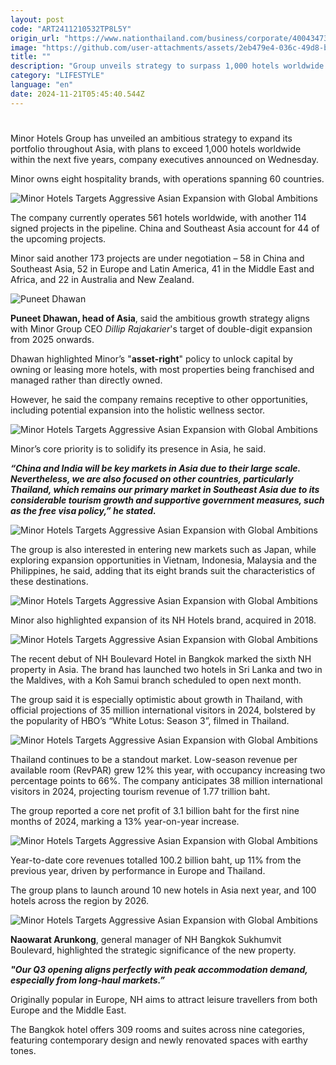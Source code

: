 ```yaml
---
layout: post
code: "ART2411210532TP8L5Y"
origin_url: "https://www.nationthailand.com/business/corporate/40043473"
image: "https://github.com/user-attachments/assets/2eb479e4-036c-49d8-ba6b-9d36ec855d7a"
title: ""
description: "Group unveils strategy to surpass 1,000 hotels worldwide within the next five years, aiming for double-digit expansion from 2025 onwards"
category: "LIFESTYLE"
language: "en"
date: 2024-11-21T05:45:40.544Z
---
```


# 











Minor Hotels Group has unveiled an ambitious strategy to expand its portfolio throughout Asia, with plans to exceed 1,000 hotels worldwide within the next five years, company executives announced on Wednesday.



Minor owns eight hospitality brands, with operations spanning 60 countries.



  ![Minor Hotels Targets Aggressive Asian Expansion with Global Ambitions](https://github.com/user-attachments/assets/96330980-24c8-4ec2-90c2-6c1ad3c169e0)

The company currently operates 561 hotels worldwide, with another 114 signed projects in the pipeline. China and Southeast Asia account for 44 of the upcoming projects.



Minor said another 173 projects are under negotiation – 58 in China and Southeast Asia, 52 in Europe and Latin America, 41 in the Middle East and Africa, and 22 in Australia and New Zealand.



  ![Puneet Dhawan](https://github.com/user-attachments/assets/c4d8dde4-7b7d-4cb6-bf18-d4ae835b16a8)



**Puneet Dhawan, head of Asia**, said the ambitious growth strategy aligns with Minor Group CEO _Dillip Rajakarier_'s target of double-digit expansion from 2025 onwards.



Dhawan highlighted Minor’s "**asset-right**" policy to unlock capital by owning or leasing more hotels, with most properties being franchised and managed rather than directly owned.



However, he said the company remains receptive to other opportunities, including potential expansion into the holistic wellness sector.



  ![Minor Hotels Targets Aggressive Asian Expansion with Global Ambitions](https://github.com/user-attachments/assets/b0421ba2-f995-48b2-860c-006a8adf4793)



Minor’s core priority is to solidify its presence in Asia, he said.



_**“China and India will be key markets in Asia due to their large scale. Nevertheless, we are also focused on other countries, particularly Thailand, which remains our primary market in Southeast Asia due to its considerable tourism growth and supportive government measures, such as the free visa policy,” he stated.**_



  ![Minor Hotels Targets Aggressive Asian Expansion with Global Ambitions](https://media.nationthailand.com/uploads/images/contents/w1024/2024/11/1dckCq5G4KAbC5zgGcRS.webp?x-image-process=style/lg-webp)



The group is also interested in entering new markets such as Japan, while exploring expansion opportunities in Vietnam, Indonesia, Malaysia and the Philippines, he said, adding that its eight brands suit the characteristics of these destinations.



  ![Minor Hotels Targets Aggressive Asian Expansion with Global Ambitions](https://github.com/user-attachments/assets/363540be-15b1-4008-93ee-44634dcbe344)







Minor also highlighted expansion of its NH Hotels brand, acquired in 2018.



  ![Minor Hotels Targets Aggressive Asian Expansion with Global Ambitions](https://github.com/user-attachments/assets/037f4673-673c-4aa3-a965-4a19948c5a87)



The recent debut of NH Boulevard Hotel in Bangkok marked the sixth NH property in Asia. The brand has launched two hotels in Sri Lanka and two in the Maldives, with a Koh Samui branch scheduled to open next month.

The group said it is especially optimistic about growth in Thailand, with official projections of 35 million international visitors in 2024, bolstered by the popularity of HBO’s “White Lotus: Season 3”, filmed in Thailand.



  ![Minor Hotels Targets Aggressive Asian Expansion with Global Ambitions](https://github.com/user-attachments/assets/8f50b391-0683-4dc7-b262-53d36278b7f2)



Thailand continues to be a standout market. Low-season revenue per available room (RevPAR) grew 12% this year, with occupancy increasing two percentage points to 66%. The company anticipates 38 million international visitors in 2024, projecting tourism revenue of 1.77 trillion baht.



The group reported a core net profit of 3.1 billion baht for the first nine months of 2024, marking a 13% year-on-year increase.



  ![Minor Hotels Targets Aggressive Asian Expansion with Global Ambitions](https://github.com/user-attachments/assets/8f1b13ce-698b-461f-9435-ab76f8c5a02c)



Year-to-date core revenues totalled 100.2 billion baht, up 11% from the previous year, driven by performance in Europe and Thailand.



The group plans to launch around 10 new hotels in Asia next year, and 100 hotels across the region by 2026.



  ![Minor Hotels Targets Aggressive Asian Expansion with Global Ambitions](https://github.com/user-attachments/assets/2ff1c38f-af48-4359-972a-466019d00591)



**Naowarat Arunkong**, general manager of NH Bangkok Sukhumvit Boulevard, highlighted the strategic significance of the new property.



_**"Our Q3 opening aligns perfectly with peak accommodation demand, especially from long-haul markets.”**_



Originally popular in Europe, NH aims to attract leisure travellers from both Europe and the Middle East.



The Bangkok hotel offers 309 rooms and suites across nine categories, featuring contemporary design and newly renovated spaces with earthy tones.



